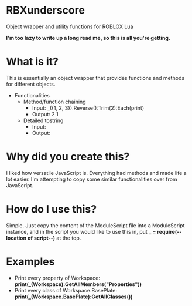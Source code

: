 # RBXunderscore
Object wrapper and utility functions for ROBLOX Lua

<b>I'm too lazy to write up a long read me, so this is all you're getting.</b>

# What is it?
This is essentially an object wrapper that provides functions and methods for different objects.
* Functionalities
  * Method/function chaining
    * Input: _({1, 2, 3}):Reverse():Trim(2):Each(print)
    * Output: 2 1
  * Detailed tostring
    * Input: 
    * Output:

# Why did you create this?
I liked how versatile JavaScript is. Everything had methods and made life a lot easier. I'm attempting to copy some similar functionalities over from JavaScript.

# How do I use this?
Simple. Just copy the content of the ModuleScript file into a ModuleScript instance, and in the script you would like to use this in, put <b>_ = require(--location of script--)</b> at the top.

# Examples
* Print every property of Workspace: <b>print(_(Workspace):GetAllMembers("Properties"))</b>
* Print every class of Workspace.BasePlate: <b>print(_(Workspace.BasePlate):GetAllClasses())</b>
